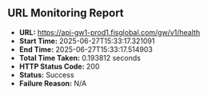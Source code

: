 ## URL Monitoring Report

- **URL:** https://api-gw1-prod1.fisglobal.com/gw/v1/health
- **Start Time:** 2025-06-27T15:33:17.321091
- **End Time:** 2025-06-27T15:33:17.514903
- **Total Time Taken:** 0.193812 seconds
- **HTTP Status Code:** 200
- **Status:** Success
- **Failure Reason:** N/A
